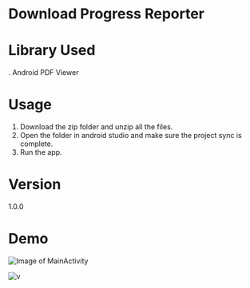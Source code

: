 # Download Progress Reporter

# Library Used
  . Android PDF Viewer 
  
# Usage
1. Download the zip folder and unzip all the files.
2. Open the folder in android studio and make sure the project sync is complete.
3. Run the app.

# Version 
  1.0.0
  
# Demo
![Image of MainActivity](https://user-images.githubusercontent.com/24483619/59815422-614e8e80-92cd-11e9-8355-eaf6e30fb086.png)

![v](https://user-images.githubusercontent.com/24483619/59815997-4715b000-92cf-11e9-9ec3-a463409c5b39.gif)
